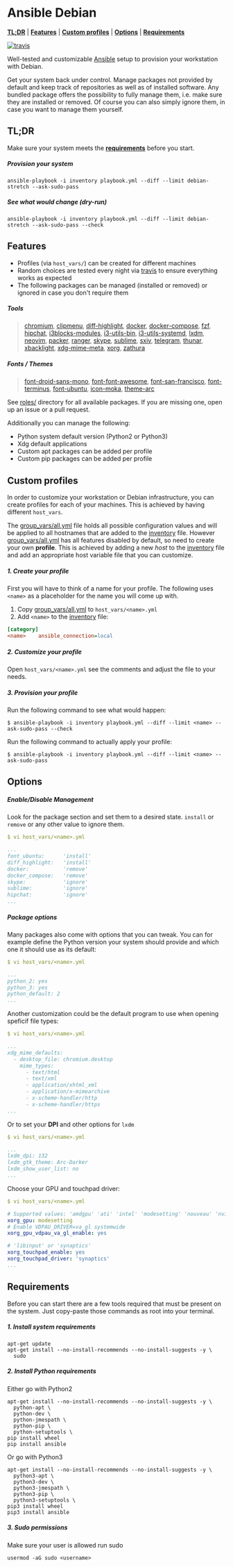 # Ansible Debian

**[TL;DR](#tldr)** | **[Features](#features)** | **[Custom profiles](#custom-profiles)** | **[Options](#options)** | **[Requirements](#requirements)**

[![travis](https://travis-ci.org/cytopia/ansible-debian.svg?branch=master)](https://travis-ci.org/cytopia/ansible-debian)

Well-tested and customizable [Ansible](https://www.ansible.com) setup to provision your workstation with Debian.

Get your system back under control. Manage packages not provided by default and keep track of repositories as well as of installed software. Any bundled package offers the possibility to fully manage them, i.e. make sure they are installed or removed. Of course you can also simply ignore them, in case you want to manage them yourself.


## TL;DR

Make sure your system meets the **[requirements](#requirements)** before you start.

##### Provision your system
```
ansible-playbook -i inventory playbook.yml --diff --limit debian-stretch --ask-sudo-pass
```

##### See what would change (dry-run)
```
ansible-playbook -i inventory playbook.yml --diff --limit debian-stretch --ask-sudo-pass --check
```


## Features

* Profiles (via `host_vars/`) can be created for different machines
* Random choices are tested every night via  [travis](https://travis-ci.org/cytopia/ansible-debian) to ensure everything works as expected
* The following packages can be managed (installed or removed) or ignored in case you don't require them

##### Tools 
> [chromium](https://www.chromium.org/Home),
> [clipmenu](https://github.com/cdown/clipmenu),
> [diff-highlight](https://github.com/K-Phoen/Config/blob/master/bin/diff-highlight),
> [docker](https://docs.docker.com/engine/installation/linux/docker-ce/debian),
> [docker-compose](https://docs.docker.com/compose/install),
> [fzf](https://github.com/junegunn/fzf),
> [hipchat](https://www.hipchat.com/downloads),
> [i3blocks-modules](https://github.com/cytopia/i3blocks-modules),
> [i3-utils-bin](https://github.com/cytopia/i3-utils-bin),
> [i3-utils-systemd](https://github.com/cytopia/i3-utils-systemd),
> [lxdm](https://wiki.archlinux.org/index.php/LXDM),
> [neovim](https://github.com/neovim/neovim),
> [packer](https://www.packer.io),
> [ranger](https://github.com/ranger/ranger),
> [skype](https://www.skype.com/en/get-skype),
> [sublime](https://www.sublimetext.com),
> [sxiv](https://github.com/muennich/sxiv),
> [telegram](https://telegram.org),
> [thunar](https://wiki.archlinux.org/index.php/Thunar),
> [xbacklight](https://github.com/wavexx/acpilight),
> [xdg-mime-meta](https://wiki.archlinux.org/index.php/Default_applications),
> [xorg](https://www.x.org/wiki),
> [zathura](https://pwmt.org/projects/zathura)

##### Fonts / Themes
> [font-droid-sans-mono](https://github.com/ryanoasis/nerd-fonts/tree/master/patched-fonts/DroidSansMono),
> [font-font-awesome](http://fontawesome.io/icons),
> [font-san-francisco](https://github.com/supermarin/YosemiteSanFranciscoFont),
> [font-terminus](https://github.com/ryanoasis/nerd-fonts/blob/master/patched-fonts/Terminus/font-info.md),
> [font-ubuntu](https://design.ubuntu.com/font),
> [icon-moka](https://snwh.org/moka),
> [theme-arc](https://github.com/horst3180/Arc-theme)

See [roles/](roles/) directory for all available packages. If you are missing one, open up an issue or a pull request.

Additionally you can manage the following:

* Python system default version (Python2 or Python3)
* Xdg default applications
* Custom apt packages can be added per profile
* Custom pip packages can be added per profile


## Custom profiles

In order to customize your workstation or Debian infrastructure, you can create profiles for each of your machines. This is achieved by having different `host_vars`.

The [group_vars/all.yml](group_vars/all.yml) file holds all possible configuration values and will be applied to all hostnames that are added to the [inventory](inventory) file. However [group_vars/all.yml](group_vars/all.yml) has all features disabled by default, so need to create your own **profile**. This is achieved by adding a new *host* to the [inventory](inventory) file and add an appropriate host variable file that you can customize.

##### 1. Create your *profile*

First you will have to think of a name for your profile. The following uses `<name>` as a placeholder for the name you will come up with.

1. Copy [group_vars/all.yml](group_vars/all.yml) to `host_vars/<name>.yml`
2. Add `<name>` to the [inventory](inventory) file:
```ini
[category]
<name>    ansible_connection=local
```

##### 2. Customize your *profile*

Open `host_vars/<name>.yml` see the comments and adjust the file to your needs.

##### 3. Provision your *profile*

Run the following command to see what would happen:
```shell
$ ansible-playbook -i inventory playbook.yml --diff --limit <name> --ask-sudo-pass --check
```
Run the following command to actually apply your profile:
```shell
$ ansible-playbook -i inventory playbook.yml --diff --limit <name> --ask-sudo-pass
```


## Options

##### Enable/Disable Management

Look for the package section and set them to a desired state. `install` or `remove` or any other value to ignore them.
```yml
$ vi host_vars/<name>.yml

...
font_ubuntu:      'install'
diff_highlight:   'install'
docker:           'remove'
docker_compose:   'remove'
skype:            'ignore'
sublime:          'ignore'
hipchat:          'ignore'
...
```
##### Package options

Many packages also come with options that you can tweak. You can for example define the Python version your system should provide and which one it should use as its default:
```yml
$ vi host_vars/<name>.yml

...
python_2: yes
python_3: yes
python_default: 2
...
```

Another customization could be the default program to use when opening speficif file types:
```yml
$ vi host_vars/<name>.yml

...
xdg_mime_defaults:
  - desktop_file: chromium.desktop
    mime_types:
      - text/html
      - text/xml
      - application/xhtml_xml
      - application/x-mimearchive
      - x-scheme-handler/http
      - x-scheme-handler/https
...
```

Or to set your **DPI** and other options for `lxdm`
```yml
$ vi host_vars/<name>.yml

...
lxdm_dpi: 132
lxdm_gtk_theme: Arc-Darker
lxdm_show_user_list: no
...
```

Choose your GPU and touchpad driver:
```yml
$ vi host_vars/<name>.yml

# Supported values: 'amdgpu' 'ati' 'intel' 'modesetting' 'nouveau' 'nvidia' 'radeon'
xorg_gpu: modesetting
# Enable VDPAU_DRIVER=va_gl systemwide
xorg_gpu_vdpau_va_gl_enable: yes

# 'libinput' or 'synaptics'
xorg_touchpad_enable: yes
xorg_touchpad_driver: 'synaptics'
...
```


## Requirements

Before you can start there are a few tools required that must be present on the system. Just copy-paste those commands as root into your terminal.

##### 1. Install system requirements
```shell
apt-get update
apt-get install --no-install-recommends --no-install-suggests -y \
  sudo
```

##### 2. Install Python requirements

Either go with Python2
```
apt-get install --no-install-recommends --no-install-suggests -y \
  python-apt \
  python-dev \
  python-jmespath \
  python-pip \
  python-setuptools \
pip install wheel
pip install ansible
```
Or go with Python3
```
apt-get install --no-install-recommends --no-install-suggests -y \
  python3-apt \
  python3-dev \
  python3-jmespath \
  python3-pip \
  python3-setuptools \
pip3 install wheel
pip3 install ansible
```
##### 3. Sudo permissions

Make sure your user is allowed run sudo
```
usermod -aG sudo <username>
```
